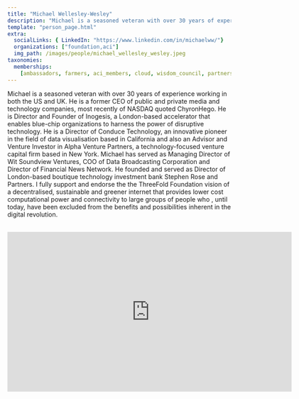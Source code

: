 ```yaml
---
title: "Michael Wellesley-Wesley"
description: "Michael is a seasoned veteran with over 30 years of experience working in both the US and UK."
template: "person_page.html"
extra:
  socialLinks: { LinkedIn: "https://www.linkedin.com/in/michaelww/"}
  organizations: ["foundation,aci"]
  img_path: /images/people/michael_wellesley_wesley.jpeg
taxonomies:
  memberships:
    [ambassadors, farmers, aci_members, cloud, wisdom_council, partners]
---
```


Michael is a seasoned veteran with over 30 years of experience working in both the US and UK. He is a former CEO of public and private media and technology companies, most recently of NASDAQ quoted ChyronHego. He is Director and Founder of Inogesis, a London-based accelerator that enables blue-chip organizations to harness the power of disruptive technology. He is a Director of Conduce Technology, an innovative pioneer in the field of data visualisation based in California and also an Advisor and Venture Investor in Alpha Venture Partners, a technology-focused venture capital firm based in New York. Michael has served as Managing Director of Wit Soundview Ventures, COO of Data Broadcasting Corporation and Director of Financial News Network. He founded and served as Director of London-based boutique technology investment bank Stephen Rose and Partners. I fully support and endorse the the ThreeFold Foundation vision of a decentralised, sustainable and greener internet that provides lower cost computational power and connectivity to large groups of people who , until today, have been excluded from the benefits and possibilities inherent in the digital revolution.

<BR>
<div class="aspect-w-16 aspect-h-9">
<iframe src="https://player.vimeo.com/video/413148180" width="640" height="360" frameborder="0" allow="autoplay; fullscreen" allowfullscreen></iframe>
</div>
<BR>